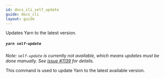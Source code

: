 ```yaml
---
id: docs_cli_self_update
guide: docs_cli
layout: guide
---
```


<p class="lead">Updates Yarn to the latest version.</p>

##### `yarn self-update` <a class="toc" id="toc-yarn-self-update" href="#toc-yarn-self-update"></a>

*Note: `self-update` is currently not available, which means updates must be done manually. See <a href="https://github.com/yarnpkg/yarn/issues/1139">issue #1139</a> for details.*

This command is used to update Yarn to the latest available version.
